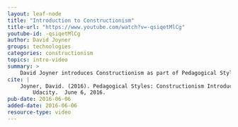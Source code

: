 ```yaml
---
layout: leaf-node
title: "Introduction to Constructionism"
title-url: "https://www.youtube.com/watch?v=-qsiqetMlCg"
youtube-id: -qsiqetMlCg
author: David Joyner
groups: technologies
categories: constructionism
topics: intro-video
summary: >
    David Joyner introduces Constructionism as part of Pedagogical Styles.
cite: |
    Joyner, David. (2016). Pedagogical Styles: Constructionism Introductory Video.
        Udacity.  June 6, 2016.
pub-date: 2016-06-06
added-date: 2016-06-06
resource-type: video
---
```

